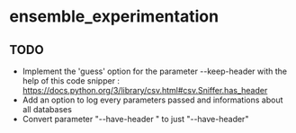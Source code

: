 # ensemble_experimentation
## TODO
* Implement the 'guess' option for the parameter --keep-header with the help of this code snipper : https://docs.python.org/3/library/csv.html#csv.Sniffer.has_header
* Add an option to log every parameters passed and informations about all databases
* Convert parameter "--have-header <BOOL>" to just "--have-header"
